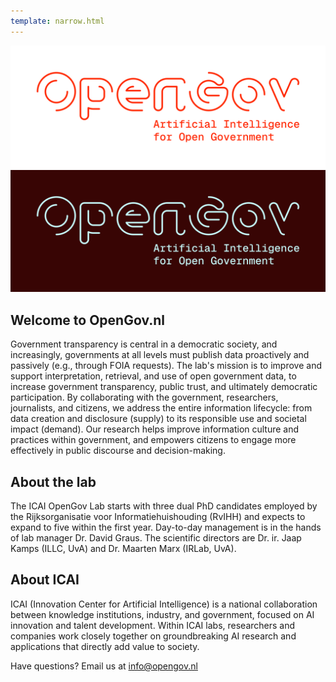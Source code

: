 ```yaml
---
template: narrow.html
---
```

<style>
  .md-typeset h1,
  .md-content__button {
    display: none;
  }
</style>

![OpenGov Logo](assets/images/logo.svg#only-light "OpenGov")
![OpenGov Logo](assets/images/logo-dark.svg#only-dark "OpenGov")

## Welcome to OpenGov.nl

Government transparency is central in a democratic society, and increasingly, governments at all levels must publish data proactively and passively (e.g., through FOIA requests). The lab's mission is to improve and support interpretation, retrieval, and use of open government data, to increase government transparency, public trust, and ultimately democratic participation. By collaborating with the government, researchers, journalists, and citizens, we address the entire information lifecycle: from data creation and disclosure (supply) to its responsible use and societal impact (demand). Our research helps improve information culture and practices within government, and empowers citizens to engage more effectively in public discourse and decision-making.

## About the lab
The ICAI OpenGov Lab starts with three dual PhD candidates employed by the Rijksorganisatie voor Informatiehuishouding (RvIHH) and expects to expand to five within the first year. Day-to-day management is in the hands of lab manager Dr. David Graus. The scientific directors are Dr. ir. Jaap Kamps (ILLC, UvA) and Dr. Maarten Marx (IRLab, UvA).

## About ICAI
ICAI (Innovation Center for Artificial Intelligence) is a national collaboration between knowledge institutions, industry, and government, focused on AI innovation and talent development. Within ICAI labs, researchers and companies work closely together on groundbreaking AI research and applications that directly add value to society.

Have questions? Email us at [info@opengov.nl](mailto:info@opengov.nl)

